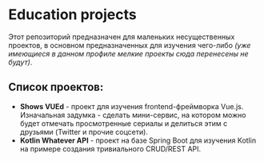 # Education projects
Этот репозиторий предназначен для маленьких несущественных проектов, в основном предназначенных для изучения чего-либо _(уже имеющиеся в данном профиле мелкие проекты сюда перенесены не будут)_.

## Список проектов:
- **Shows VUEd** - проект для изучения frontend-фреймворка Vue.js. Изначальная задумка - сделать мини-сервис, на котором можно будет отмечать просмотренные сериалы и делиться этим с друзьями (Twitter и прочие соцсети).
- **Kotlin Whatever API** - проект на базе Spring Boot для изучения Kotlin на примере создания тривиального CRUD/REST API.